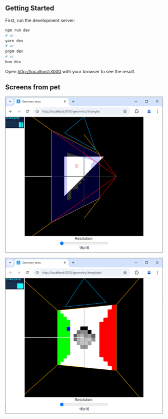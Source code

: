 ## Getting Started

First, run the development server:

```bash
npm run dev
# or
yarn dev
# or
pnpm dev
# or
bun dev
```

Open [http://localhost:3000](http://localhost:3000) with your browser to see the result.

## Screens from pet
![Alt text](public/assets/images/screenshots/triangle_16x16.png)

![Alt text](public/assets/images/screenshots/template_16x16.png)